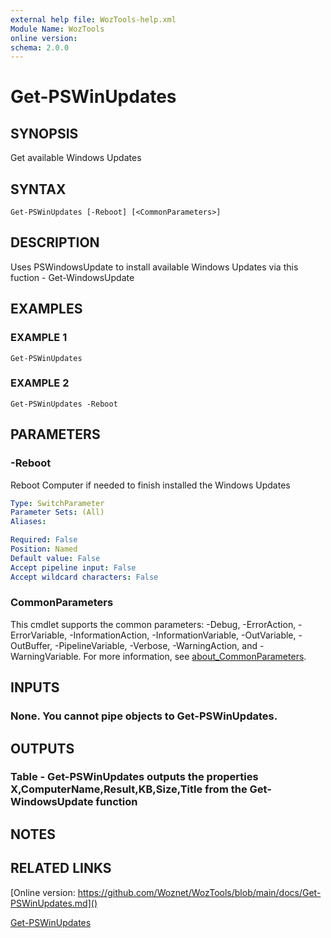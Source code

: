 ```yaml
---
external help file: WozTools-help.xml
Module Name: WozTools
online version:
schema: 2.0.0
---
```


# Get-PSWinUpdates

## SYNOPSIS
Get available Windows Updates

## SYNTAX

```
Get-PSWinUpdates [-Reboot] [<CommonParameters>]
```

## DESCRIPTION
Uses PSWindowsUpdate to install available Windows Updates via this fuction - Get-WindowsUpdate

## EXAMPLES

### EXAMPLE 1
```
Get-PSWinUpdates
```

### EXAMPLE 2
```
Get-PSWinUpdates -Reboot
```

## PARAMETERS

### -Reboot
Reboot Computer if needed to finish installed the Windows Updates

```yaml
Type: SwitchParameter
Parameter Sets: (All)
Aliases:

Required: False
Position: Named
Default value: False
Accept pipeline input: False
Accept wildcard characters: False
```

### CommonParameters
This cmdlet supports the common parameters: -Debug, -ErrorAction, -ErrorVariable, -InformationAction, -InformationVariable, -OutVariable, -OutBuffer, -PipelineVariable, -Verbose, -WarningAction, and -WarningVariable. For more information, see [about_CommonParameters](http://go.microsoft.com/fwlink/?LinkID=113216).

## INPUTS

### None. You cannot pipe objects to Get-PSWinUpdates.
## OUTPUTS

### Table - Get-PSWinUpdates outputs the properties X,ComputerName,Result,KB,Size,Title from the Get-WindowsUpdate function
## NOTES

## RELATED LINKS

[Online version: https://github.com/Woznet/WozTools/blob/main/docs/Get-PSWinUpdates.md]()

[Get-PSWinUpdates]()

